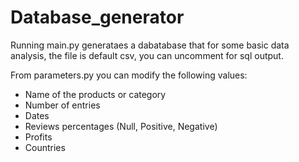 # Database_generator

Running main.py generataes a dabatabase that for some basic data analysis, the file is default csv, you can uncomment for sql output.

From parameters.py you can modify the following values:
- Name of the products or category
- Number of entries
- Dates
- Reviews percentages (Null, Positive, Negative)
- Profits
- Countries
